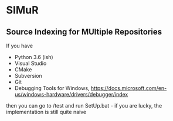 # SIMuR
## Source Indexing for MUltiple Repositories

If you have
- Python 3.6 (ish)
- Visual Studio
- CMake
- Subversion
- Git
- Debugging Tools for Windows, https://docs.microsoft.com/en-us/windows-hardware/drivers/debugger/index

then you can go to /test and run SetUp.bat - if you are lucky, the implementation is still quite naive
